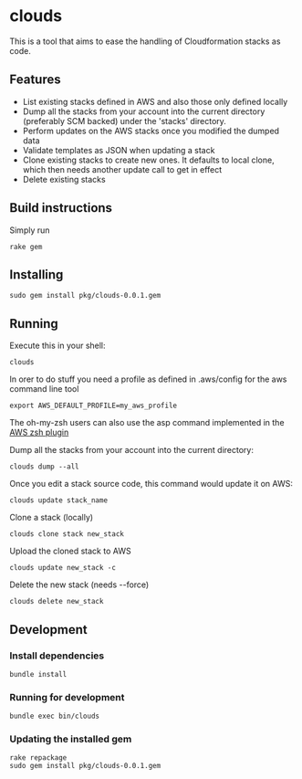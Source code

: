 # clouds

This is a tool that aims to ease the handling of Cloudformation stacks as code.

## Features
- List existing stacks defined in AWS and also those only defined locally
- Dump all the stacks from your account into the current directory (preferably SCM backed) under the 'stacks' directory.
- Perform updates on the AWS stacks once you modified the dumped data
- Validate templates as JSON when updating a stack
- Clone existing stacks to create new ones. It defaults to local clone, which then needs another update call to get in effect
- Delete existing stacks

## Build instructions
Simply run

    rake gem

## Installing
    sudo gem install pkg/clouds-0.0.1.gem

## Running
Execute this in your shell:

    clouds

In orer to do stuff you need a profile as defined in .aws/config for the aws command line tool

    export AWS_DEFAULT_PROFILE=my_aws_profile

The oh-my-zsh users can also use the asp command implemented in the [AWS zsh plugin](https://github.com/robbyrussell/oh-my-zsh/pull/2149)


Dump all the stacks from your account into the current directory:

    clouds dump --all

Once you edit a stack source code, this command would update it on AWS:

    clouds update stack_name

Clone a stack (locally)

    clouds clone stack new_stack

Upload the cloned stack to AWS

    clouds update new_stack -c

Delete the new stack (needs --force)

    clouds delete new_stack

## Development
### Install dependencies

    bundle install

### Running for development

    bundle exec bin/clouds

### Updating the installed gem

    rake repackage
    sudo gem install pkg/clouds-0.0.1.gem
